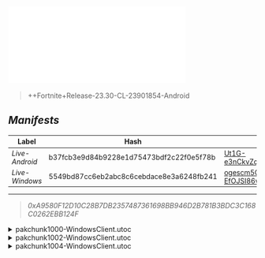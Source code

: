 <div style="pointer-events: none">
  <img style="pointer-events: none" src="https://raw.githubusercontent.com/Tectors/fn-archive/master/.github/source/dependents/gen.23.30.svg" width="360" height="155">
<div>

 >  
  
  > ++Fortnite+Release-23.30-CL-23901854-Android

## *Manifests*
| Label | Hash | Route |
| - | - | - |
| *Live-Android* | b37fcb3e9d84b9228e1d75473bdf2c22f0e5f78b | [Ut1G-e3nCkvZqXqFx06c3DkLvnmi8g](https://github.com/Tectors/fn-archive/blob/master/manifests/Ut1G-e3nCkvZqXqFx06c3DkLvnmi8g.manifest) |
| *Live-Windows* | 5549bd87cc6eb2abc8c6cebdace8e3a6248fb241 | [ogescm5CttfncfGWbUa1-EfOJSI86w](https://github.com/Tectors/fn-archive/blob/master/manifests/ogescm5CttfncfGWbUa1-EfOJSI86w.manifest) |

---

> *0xA9580F12D10C28B7DB2357487361698BB946D2B781B3BDC3C168C0262EBB124F*

<details>
  <summary>pakchunk1000-WindowsClient.utoc</summary>

 > 
    0x680FB5E2A8700A6E5CBBFF8B13307EB4B959B5C7205FB1F7376E4ACB8D4C7B7B

  <img src="https://raw.githubusercontent.com/Tectors/fn-archive/master/.github/source/dependents/referred/EID_Chew.svg" width="100"> 
</details>

<details>
  <summary>pakchunk1002-WindowsClient.utoc</summary>

 > 
    0x2544C89EDF570C61FA8146D9D38D1DE29B4946CBA1369A4828A230F88898A3C9

  <img src="https://raw.githubusercontent.com/Tectors/fn-archive/master/.github/source/dependents/referred/Glider_Headset.svg" width="100"> 
</details>

<details>
  <summary>pakchunk1004-WindowsClient.utoc</summary>

 > 
    0x674328C89DB80FCF680B9AC03892B4F63A39FD32D5DF4CF67FE2300DE27FE064

  <img src="https://raw.githubusercontent.com/Tectors/fn-archive/master/.github/source/dependents/referred/Spray_Project_Maze.svg" width="100"> <img src="https://raw.githubusercontent.com/Tectors/fn-archive/master/.github/source/dependents/referred/Pickaxe_MagicMeadow_Reward.svg" width="100"> <img src="https://raw.githubusercontent.com/Tectors/fn-archive/master/.github/source/dependents/referred/MusicPack_170_MagicMeadow.svg" width="100"> <img src="https://raw.githubusercontent.com/Tectors/fn-archive/master/.github/source/dependents/referred/Emoji_S23_Project_Vi.svg" width="100"> <img src="https://raw.githubusercontent.com/Tectors/fn-archive/master/.github/source/dependents/referred/Emoji_S23_Project_Maze_Ma.svg" width="100"> <img src="https://raw.githubusercontent.com/Tectors/fn-archive/master/.github/source/dependents/referred/Emoji_S23_Project_Maze_Ll.svg" width="100"> <img src="https://raw.githubusercontent.com/Tectors/fn-archive/master/.github/source/dependents/referred/Emoji_S23_Project_Maze_Gr.svg" width="100"> <img src="https://raw.githubusercontent.com/Tectors/fn-archive/master/.github/source/dependents/referred/Emoji_S23_Project_Maze_Ca.svg" width="100"> <img src="https://raw.githubusercontent.com/Tectors/fn-archive/master/.github/source/dependents/referred/Emoji_S23_Project_Maze_Be.svg" width="100"> 
</details>

